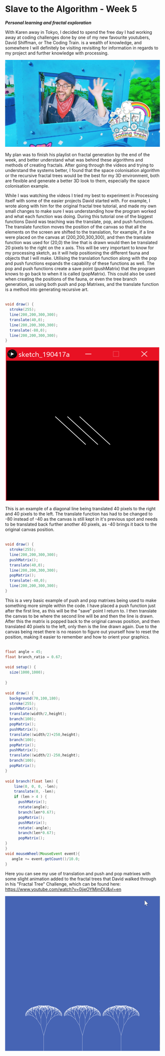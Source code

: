 # Slave to the Algorithm - Week 5

__*Personal learning and fractal exploration*__

With Karen away in Tokyo, I decided to spend the free day I had working away at coding challenges done by one of my new favourite youtubers, David Shiffman, or The Coding Train. is a wealth of knowledge, and somewhere I will definitely be visiting revisiting for information in regards to my project and further knowledge with processing.

![Gif of Good ol' Davo](https://github.com/Dropboy/Slave-to-the-Algorithm/blob/Journal/Images%20and%20Resources/Week%205/The%20coding%20train.jpg)

My plan was to finish his playlist on fractal generation by the end of the week, and better understand what was behind these algorithms and methods of creating fractals. After going through the videos and trying to understand the systems better, I found that the space colonisation  algorithm or the recursive fractal trees would be the best for my 3D environment, both are flexible and generate a better 3D look to them, especially the space colonisation example.

While I was watching the videos I tried my best to experiment in Processing itself with some of the easier projects David started with. For example, I wrote along with him for the original fractal tree tutorial, and made my own small changes to make sure I was understanding how the program worked and what each function was doing. During this tutorial one of the biggest functions David was teaching was the translate, pop, and push functions. The translate function moves the position of the canvas so that all the elements on the screen are shifted to the translation, for example, if a line were placed on the canvas at (200,200,300,300), and then the translate function was used for (20,0) the line that is drawn would then be translated 20 pixels to the right on the x axis. This will be very important to know for my processing sketch, as it will help positioning the different fauna and objects that I will make. Utilising the translation function along with the pop and push functions expands the capability of these functions as well. The pop and push functions create a save point (pushMatrix) that the program knows to go back to when it is called (popMatrix). This could also be used when creating the positions of the fauna, or even the tree branch generation, as using both push and pop Matrixes, and the translate function is a method into generating recursive art.

```java

void draw() {
  stroke(255);
  line(200,200,300,300);
  translate(40,0);
  line(200,200,300,300);
  translate(-80,0);
  line(200,200,300,300);
}

```

<p align="center">
  <img width="500" height="500" src="https://github.com/Dropboy/Slave-to-the-Algorithm/blob/Journal/Images%20and%20Resources/Week%205/Line%20Translated.PNG">

This is an example of a diagonal line being translated 40 pixels to the right and 40 pixels to the left. The translate function has had to be changed to -80 instead of -40 as the canvas is still kept in it's previous spot and needs to be translated back further another 40 pixels, as -40 brings it back to the original canvas position.

```java

void draw() {
  stroke(255);
  line(200,200,300,300);  
  pushMatrix();
  translate(40,0);
  line(200,200,300,300);
  popMatrix();
  translate(-40,0);
  line(200,200,300,300);
}

```

This is a very basic example of push and pop matrixes being used to make something more simple within the code. I have placed a push function just after the first line, as this will be the "save" point I return to. I then translate the canvas to be where the second line will be and then the line is drawn. After this the matrix is popped back to the original canvas position, and then translated 40 pixels to the left, only then is the line drawn again. Due to the canvas being reset there is no reason to figure out yourself how to reset the position, making it easier to remember and how to orient your graphics.

```java

float angle = 45;
float branch_ratio = 0.67;

void setup() {
  size(1000,1000);

}

void draw() {
  background(70,100,180);
  stroke(255);
  pushMatrix();
  translate(width/2,height);
  branch(100);
  popMatrix();
  pushMatrix();
  translate((width/2)+250,height);
  branch(100);
  popMatrix();
  pushMatrix();
  translate((width/2)-250,height);
  branch(100);
  popMatrix();
}

void branch(float len) {
    line(0, 0, 0, -len);
    translate(0, -len);
    if (len > 4 ) {
      pushMatrix();
      rotate(angle);
      branch(len*0.67);
      popMatrix();
      pushMatrix();
      rotate(-angle);
      branch(len*0.67);
      popMatrix();
}
}
void mouseWheel(MouseEvent event){
   angle += event.getCount()/10.0;
}

```

Here you can see my use of translation and push and pop matrixes with some slight animation added to the fractal trees that David walked through in his "Fractal Tree" Challenge, which can be found here: https://www.youtube.com/watch?v=0jjeOYMjmDU&vl=en

![Gif of Fractal Trees](https://github.com/Dropboy/Slave-to-the-Algorithm/blob/Journal/Images%20and%20Resources/Week%205/Fractal%20Tree%20Gif.gif)
